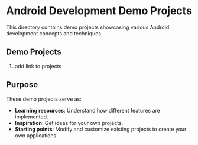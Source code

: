 # Android Development Demo Projects

This directory contains demo projects showcasing various Android development concepts and techniques.

## Demo Projects

1.  add link to projects

## Purpose

These demo projects serve as:
- **Learning resources**: Understand how different features are implemented.
- **Inspiration**: Get ideas for your own projects.
- **Starting points**: Modify and customize existing projects to create your own applications.
